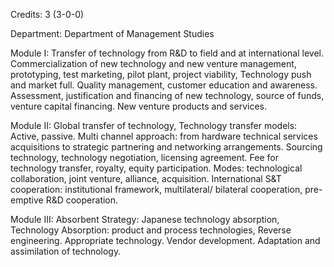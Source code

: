 Credits: 3 (3-0-0)

Department: Department of Management Studies

Module I: Transfer of technology from R&D to field and at international level. Commercialization of new technology and new venture management, prototyping, test marketing, pilot plant, project viability, Technology push and market full. Quality management, customer education and awareness. Assessment, justification and financing of new technology, source of funds, venture capital financing. New venture products and services.

Module II: Global transfer of technology, Technology transfer models: Active, passive. Multi channel approach: from hardware technical services acquisitions to strategic partnering and networking arrangements. Sourcing technology, technology negotiation, licensing agreement. Fee for technology transfer, royalty, equity participation. Modes: technological collaboration, joint venture, alliance, acquisition. International S&T cooperation: institutional framework, multilateral/ bilateral cooperation, pre-emptive R&D cooperation.

Module III: Absorbent Strategy: Japanese technology absorption, Technology Absorption: product and process technologies, Reverse engineering. Appropriate technology. Vendor development. Adaptation and assimilation of technology.